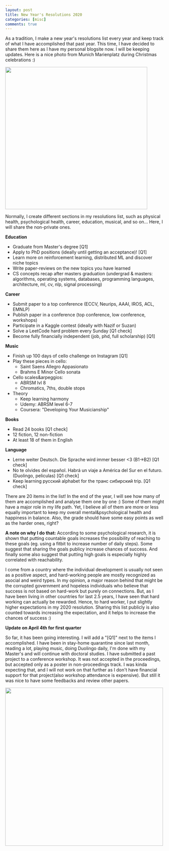 ```yaml
---
layout: post
title: New Year's Resolutions 2020  
categories: [misc]
comments: true
---
```


As a tradition, I make a new year's resolutions list every year and keep track of what I have accomplished that past year. This time, I have decided to share them here as I have my personal blogsite now. I will be keeping updates. Here is a nice photo from Munich Marienplatz during Christmas celebrations :) 

<img src="/images/munich.png" height="450">

Normally, I create different sections in my resolutions list, such as physical health, psychological health, career, education, musical, and so on... Here, I will share the non-private ones. 

**Education**
- Graduate from Master's degree [Q1]
- Apply to PhD positions (ideally until getting an acceptance)! [Q1]
- Learn more on reinforcement learning, distributed ML and discover niche topics
- Write paper-reviews on the new topics you have learned
- CS concepts recap after masters graduation (undergrad & masters: algorithms, operating systems, databases, programming languages, architecture, ml, cv, nlp, signal processing)

**Career**
- Submit paper to a top conference (ECCV, Neurips, AAAI, IROS, ACL, EMNLP)
- Publish paper in a conference (top conference, low conference, workshops)
- Participate in a Kaggle contest (ideally with Nazif or Suzan)
- Solve a LeetCode hard problem every Sunday [Q1 check]
- Become fully financially independent (job, phd, full scholarship) [Q1]

**Music**
- Finish up 100 days of cello challenge on Instagram [Q1]
- Play these pieces in cello:
	- Saint Saens Allegro Appasionato 
	- Brahms E Minor Cello sonata
- Cello scales&arpeggios:
	- ABRSM lvl 8
	- Chromatics, 7ths, double stops
- Theory
	- Keep learning harmony
	- Udemy: ABRSM level 6-7 
	- Coursera: "Developing Your Musicianship"

**Books**
- Read 24 books [Q1 check] 
- 12 fiction, 12 non-fiction
- At least 18 of them in English

**Language**
- Lerne weiter Deutsch. Die Sprache wird immer besser <3 (B1->B2) [Q1 check]
- No te olvides del español. Habrá un viaje a América del Sur en el futuro. (Duolingo, peliculas) [Q1 check]
- Keep learning русский alphabet for the транс сибирский trip. [Q1 check]

There are 20 items in the list! In the end of the year, I will see how many of them are accomplished and analyse them one by one :) Some of them might have a major role in my life path. Yet, I believe all of them are more or less equally important to keep my overall mental&psychological health and happiness in balance. Also, the grade should have some easy points as well as the harder ones, right? 

**A note on why I do that:** According to some psychological research, it is shown that putting countable goals increases the possibility of reaching to these goals (eg. using a fitbit to increase number of daily steps). Some suggest that sharing the goals publicy increase chances of success. And finally some also suggest that putting high goals is especially highly correlated with reachability.

I come from a country where the individual development is usually not seen as a positive aspect, and hard-working people are mostly recognized as asocial and weird types. In my opinion, a major reason behind that might be the corrupted government and hopeless individuals who believe that success is not based on hard-work but purely on connections. But, as I have been living in other countries for last 2.5 years, I have seen that hard working can actually be rewarded. Hence, to hard worker, I put slightly higher expectations in my 2020 resolution. Sharing this list publicly is also counted towards increasing the expectation, and it helps to increase the chances of success :)

 **Update on April 4th for first quarter**

 So far, it has been going interesting. I will add a "[Q1]" next to the items I accomplished. 
 I have been in stay-home quarantine since last month, reading a lot, playing music, doing Duolingo daily, I'm done with my Master's and will continue with doctoral studies. I have submitted a past project to a conference workshop. It was not accepted in the proceedings, but accepted only as a poster in non-proceedings track. I was kinda expecting that, and I will not work on that further as I don't have financial support for that project(also workshop attendance is expensive). But still it was nice to have some feedbacks and review other papers. 

<img src="/images/tum.png" height="500">


